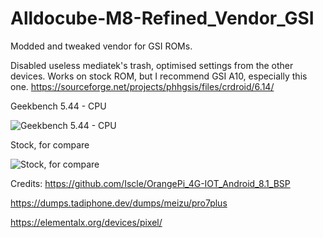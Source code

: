 # Alldocube-M8-Refined_Vendor_GSI
Modded and tweaked vendor for GSI ROMs.

Disabled useless mediatek's trash, optimised settings from the other devices. Works on stock ROM, but I recommend GSI A10, especially this one.
https://sourceforge.net/projects/phhgsis/files/crdroid/6.14/

Geekbench 5.44 - CPU

![Geekbench 5.44 - CPU](https://github.com/LordArrin/different_trash/blob/main/Screenshot_20220208.jpg)

Stock, for compare

![Stock, for compare](https://github.com/LordArrin/different_trash/blob/main/Screenshot_30.png)

Credits: 
https://github.com/Iscle/OrangePi_4G-IOT_Android_8.1_BSP

https://dumps.tadiphone.dev/dumps/meizu/pro7plus
         
https://elementalx.org/devices/pixel/
